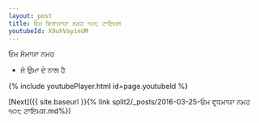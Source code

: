 ```yaml
---
layout: post
title: ਓਮ ਵਿਰਾਮਾਯਾ ਨਮਹ ੧੦੮ ਟਾਇਮਸ
youtubeId: X9uhVayieUM
---
```

 
 
 ਓਮ ਸੋਮਾਯਾ ਨਮਹ  
 
 -  ਜੋ ਉਮਾ ਦੇ ਨਾਲ ਹੈ 
 
  
 
  
 
 
 
 
 
 


{% include youtubePlayer.html id=page.youtubeId %}
 
[Next]({{ site.baseurl }}{% link  split2/_posts/2016-03-25-ਓਮ ਵਰ੍ਧਮਾਯਾ ਨਮਹ ੧੦੮ ਟਾਇਮਸ.md%})
 
